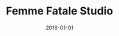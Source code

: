 ---
layout: site
title: "Femme Fatale Studio"
date: 2018-01-01
categories: [community]
version: 1.5.5
major: 1
minor: 5
patch: 5
slug: femme-fatale-studio
link: https://www.femmefatale.paris/
submitter: lpolepeddi
permalink: /sites/:slug
---